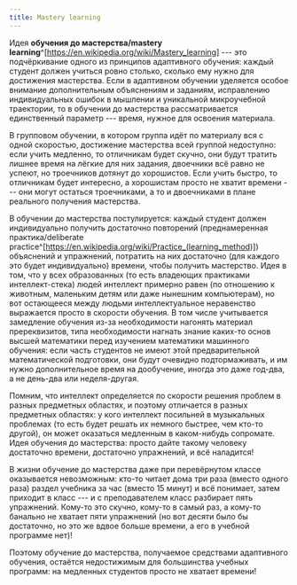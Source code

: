 ```yaml
---
title: Mastery learning
---
```


Идея **обучения до мастерства/mastery**
**learning**^[<https://en.wikipedia.org/wiki/Mastery_learning>]
--- это подчёркивание одного из принципов адаптивного обучения: каждый
студент должен учиться ровно столько, сколько ему нужно для достижения
мастерства. Если в адаптивном обучении уделяется особое внимание
дополнительным объяснениям и заданиям, исправлению индивидуальных ошибок
в мышлении и уникальной микроучебной траектории, то в обучении до
мастерства рассматривается единственный параметр --- время, нужное для
освоения материала.

В групповом обучении, в котором группа идёт по материалу вся с одной
скоростью, достижение мастерства всей группой недоступно: если учить
медленно, то отличникам будет скучно, они будут тратить лишнее время на
лёгкие для них задания, двоечники всё равно не успеют, но троечников
дотянут до хорошистов. Если учить быстро, то отличникам будет интересно,
а хорошистам просто не хватит времени --- они могут остаться
троечниками, а то и двоечниками в плане реального получения мастерства.

В обучении до мастерства постулируется: каждый студент должен
индивидуально получить достаточно повторений (преднамеренная
практика/deliberate
practice^[<https://en.wikipedia.org/wiki/Practice_(learning_method>)])
объяснений и упражнений, потратить на них достаточно (для каждого это
будет индивидуально) времени, чтобы получить мастерство. Идея в том, что
у всех образованных (то есть владеющих практиками интеллект-стека) людей
интеллект примерно равен (по отношению к животным, маленьким детям или
даже нынешним компьютерам), но вот остающееся между людьми
интеллектуальное неравенство выражается просто в скорости обучения. В
том числе учитывается замедление обучения из-за необходимости нагонять
материал пререквизитов, типа необходимости нагнать знание каких-то основ
высшей математики перед изучением математики машинного обучения: если
часть студентов не имеют этой предварительной математической подготовки,
они будут очевидно подтормаживать, и им нужно дополнительное время на
дообучение, иногда это даже год-два, а не день-два или неделя-другая.

Помним, что интеллект определяется по скорости решения проблем в разных
предметных областях, и поэтому отличается в разных предметных областях:
у кого интеллект посильней в музыкальных проблемах (то есть будет решать
их немного быстрее, чем кто-то другой), он может оказаться медленным в
каком-нибудь сопромате. Идея обучения до мастерства: просто дайте такому
человеку достаточно времени, достаточно упражнений, и всё наладится!

В жизни обучение до мастерства даже при перевёрнутом классе оказывается
невозможным: кто-то читает дома три раза (вместо одного раза) раздел
учебника за час (вместо 15 минут) и всё понимает, затем приходит в класс
--- и с преподавателем класс разбирает пять упражнений. Кому-то это
скучно, кому-то в самый раз, а кому-то банально не хватает пяти
упражнений (но вот десяти было бы достаточно, но это же вдвое больше
времени, а его в учебной программе нет)!

Поэтому обучение до мастерства, получаемое средствами адаптивного
обучения, остаётся недостижимым для большинства учебных программ: на
медленных студентов просто не хватает времени!
